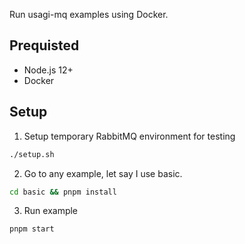 Run usagi-mq examples using Docker.

## Prequisted
- Node.js 12+
- Docker

## Setup
1. Setup temporary RabbitMQ environment for testing
```bash
./setup.sh
```

2. Go to any example, let say I use basic.
```bash
cd basic && pnpm install
```

3. Run example
```bash
pnpm start
```
